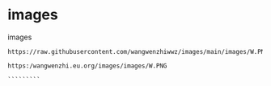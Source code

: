 # images
images
```````````
https://raw.githubusercontent.com/wangwenzhiwwz/images/main/images/W.PNG

https:/wangwenzhi.eu.org/images/images/W.PNG

`````````
